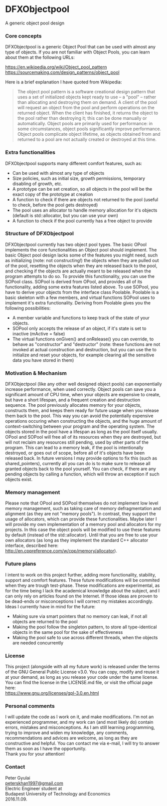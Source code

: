 # DFXObjectpool
  A generic object pool design

### Core concepts
DFXObjectpool is a generic Object Pool that can be used with almost any type of objects.
If you are not familiar with Object Pools, you can learn about them at the following URLs:   

https://en.wikipedia.org/wiki/Object_pool_pattern  
https://sourcemaking.com/design_patterns/object_pool  

Here is a brief explanation I have quoted from Wikipedia:  
 > The object pool pattern is a software creational design pattern that uses a set of initialized objects kept ready 
to use – a "pool" – rather than allocating and destroying them on demand. A client of the pool will request an object 
from the pool and perform operations on the returned object. When the client has finished, it returns the object to 
the pool rather than destroying it; this can be done manually or automatically.
Object pools are primarily used for performance: in some circumstances, object pools significantly improve performance. 
Object pools complicate object lifetime, as objects obtained from and returned to a pool are not actually created or 
destroyed at this time.  


### Extra functionalities
DFXObjectpool supports many different comfort features, such as:
- Can be used with almost any type of objects
- Size policies, such as initial size, growth permissions, temporary disabling of growth, etc.
- A prototype can be set creation, so all objects in the pool will be the exact copy of the prototype at creation
- A function to check if there are objects not returned to the pool (useful to check, before the pool gets destroyed)
- The pool uses an allocator to handle memory allocation for it's objects (default is std::allocator, but you can use your own)
- A function to check if the pool currently has a free object to provide

### Structure of DFXObjectpool
DFXObjectpool currently has two object pool types. The basic OPool implements the core functionalities an Object pool 
should implement. The basic Object pool design lacks some of the features you might need, such as initializing (note: not constructing!)
the objects when they are pulled out of the pool, resetting the objects when they are released back to the pool, and checking
if the objects are actually meant to be released when the program attempts to do so. To provide this functionality, you can use
the SOPool class. SOPool is derived from OPool, and provides all of its functionality, adding some extra features listed above.
To use SOPool, you have to derive your objects from the interface class Poolable. Poolable is a basic skeleton with a few members,
and virtual functions SOPool uses to implement it's extra functionality. 
Deriving from Poolable gives you the following possibilities:
- A member variable and functions to keep track of the state of your objects.
- SOPool only accepts the release of an object, if it's state is set to inactive (mActive = false)
- The virtual functions onGiven() and onRelease() you can override, to behave as "constructor" and "destructor"
  (note: these functions are not invoked at actual construction and destruction, but you can use the to initialize
  and reset your objects, for example clearing all the sensitive data you have stored in them)

### Motivation & Mechanism
DFXObjectpool (like any other well designed object pools) can exponentially increase performance, when used correctly.
Object pools can save you a significant amount of CPU time, when your objects are expensive to create, but have a short
lifespan, and a frequent creation and destruction sequence. The pool previously allocates memory for your objects, 
constructs them, and keeps them ready for future usage when you release them back to the pool. This way you can avoid
the potentially expensive operations occuring when constructing the objects, and the huge amount of context-switching
between your program and the operating system. The objects stored in the pool have a lifespan as long as the pool itself
usually. OPool and SOPool will free all of its resources when they are destroyed, but will not reclaim any resources still
pending, used by other parts of the program. This can lead to a memory leak, if the pool is intentionally destroyed, or goes
out of scope, before all of it's objects have been released back. In future versions I may provide options to fix this
(such as shared_pointers), currently all you can do is to make sure to release all granted objects back to the pool yourself.
You can check, if there are any pending objects by calling a function, which will throw an exception if such objects exist.

### Memory management
Please note that OPool and SOPool themselves do not implement low level memory management, such as taking care of memory
defragmentation and alignment (as they are not "memory pools"). In contrast, they support the usage of allocators, which
can provide these functionalities. Maybe later I will provide my own implementation of a memory pool and allocators for 
my projects. In this case the object pools will be modified to use these features by default (instead of the std::allocator).
Until that you are free to use your own allocators (as long as they implement the standard C++ allocator interface, described
here:  
http://en.cppreference.com/w/cpp/memory/allocator).

### Future plans
I intent to work on this project further, adding more functionality, stability, support and comfort features. These future 
modifications will be commited when they are trough test-phase. These modifications are experimental, as for the time being
I lack the academical knowledge about the subject, and I can only rely on articles found on the Internet. If those ideas are
proven to be dead-ends or misconceptions I will correct my mistakes accordingly.  
Ideas I currently have in mind for the future:  
- Making sure via smart pointers that no memory can leak, 
  if not all objects are returned to the pool
- Making the pool follow the singleton pattern, to
  store all type-identical objects in the same pool
  for the sake of effectiveness
- Making the pool safe to use across different threads, 
  when the objects are needed concurrently

### License
This project (alongside with all my future work) is released under the terms of the GNU General Public License v3.0. 
You can copy, modify and reuse it at your demand, as long as you release your code under the same license. You can find the
license in the LICENSE.md file, or visit the official page here:  
https://www.gnu.org/licenses/gpl-3.0.en.html

### Personal comments
I will update the code as I work on it, and make modifications. I'm not an experienced programmer, and my work can (and most
likely do) contain errors, mistakes and misconceptions. As I am still learning programming, trying to improve and widen my 
knowledge, any comments, recommendations and advices are welcome, as long as they are constructive and helpful. You can contact
me via e-mail, I will try to answer them as soon as I have the opportunity.  
Thank you for your attention!

### Contact
Peter Gyulai  
peterskhan1997@gmail.com  
Electric Engineer student at  
Budapest University of Technology and Economics  
2016.11.09.  

